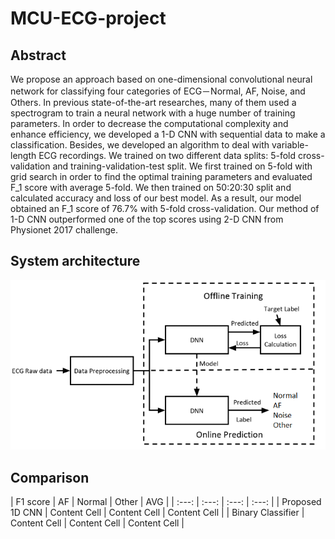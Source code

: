 # MCU-ECG-project
## Abstract
We propose an approach based on one-dimensional convolutional neural network for classifying four categories of ECG－Normal, AF, Noise, and Others. In previous state-of-the-art researches, many of them used a spectrogram to train a neural network with a huge number of training parameters. In order to decrease the computational complexity and enhance efficiency, we developed a 1-D CNN with sequential data to make a classification. Besides, we developed an algorithm to deal with variable-length ECG recordings. We trained on two different data splits: 5-fold cross-validation and training-validation-test split. We first trained on 5-fold with grid search in order to find the optimal training parameters and evaluated F_1 score with average 5-fold. We then trained on 50:20:30 split and calculated accuracy and loss of our best model. As a result, our model obtained an F_1 score of 76.7% with 5-fold cross-validation. Our method of 1-D CNN outperformed one of the top scores using 2-D CNN from Physionet 2017 challenge.
## System architecture
![](system%20architecture.png)
## Comparison
| F1 score  | AF |	Normal |	Other |	AVG |
| :---: | :---: | :---: | :---: |
| Proposed 1D CNN | Content Cell | Content Cell | Content Cell |
| Binary Classifier | Content Cell  | Content Cell | Content Cell |
